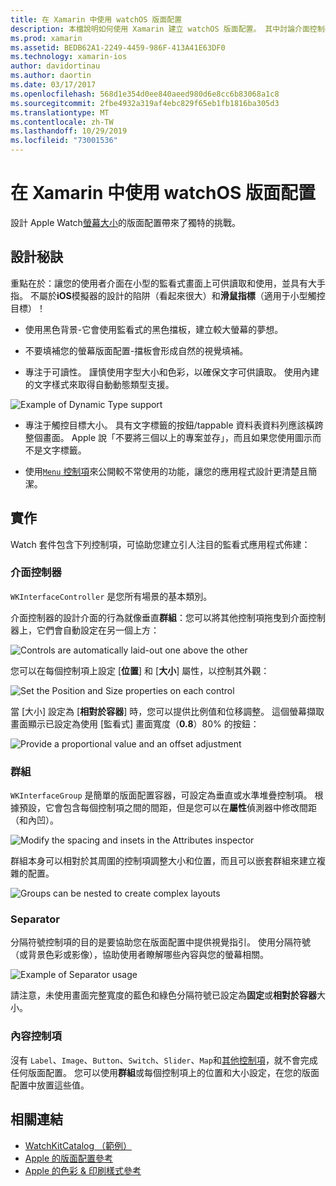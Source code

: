 ```yaml
---
title: 在 Xamarin 中使用 watchOS 版面配置
description: 本檔說明如何使用 Xamarin 建立 watchOS 版面配置。 其中討論介面控制器、群組、分隔符號和內容控制項。
ms.prod: xamarin
ms.assetid: BEDB62A1-2249-4459-986F-413A41E63DF0
ms.technology: xamarin-ios
author: davidortinau
ms.author: daortin
ms.date: 03/17/2017
ms.openlocfilehash: 568d1e354d0ee840aeed980d6e8cc6b83068a1c8
ms.sourcegitcommit: 2fbe4932a319af4ebc829f65eb1fb1816ba305d3
ms.translationtype: MT
ms.contentlocale: zh-TW
ms.lasthandoff: 10/29/2019
ms.locfileid: "73001536"
---
```

# <a name="working-with-watchos-layout-in-xamarin"></a>在 Xamarin 中使用 watchOS 版面配置

設計 Apple Watch[螢幕大小](~/ios/watchos/app-fundamentals/screen-sizes.md)的版面配置帶來了獨特的挑戰。

## <a name="design-tips"></a>設計秘訣

重點在於：讓您的使用者介面在小型的監看式畫面上可供讀取和使用，並具有大手指。 不屬於**iOS**模擬器的設計的陷阱（看起來很大）和**滑鼠指標**（適用于小型觸控目標）！

- 使用黑色背景-它會使用監看式的黑色擋板，建立較大螢幕的夢想。

- 不要填補您的螢幕版面配置-擋板會形成自然的視覺填補。

- 專注于可讀性。 謹慎使用字型大小和色彩，以確保文字可供讀取。 使用內建的文字樣式來取得自動動態類型支援。

![](layout-images/type.png "Example of Dynamic Type support")

- 專注于觸控目標大小。 具有文字標籤的按鈕/tappable 資料表資料列應該橫跨整個畫面。 Apple 說「不要將三個以上的專案並存」，而且如果您使用圖示而不是文字標籤。

- 使用[`Menu` 控制項](~/ios/watchos/user-interface/menu.md)來公開較不常使用的功能，讓您的應用程式設計更清楚且簡潔。

## <a name="implementation"></a>實作

Watch 套件包含下列控制項，可協助您建立引人注目的監看式應用程式佈建：

### <a name="interface-controller"></a>介面控制器

`WKInterfaceController` 是您所有場景的基本類別。

介面控制器的設計介面的行為就像垂直**群組**：您可以將其他控制項拖曳到介面控制器上，它們會自動設定在另一個上方：

![](layout-images/controller-scene.png "Controls are automatically laid-out one above the other")

您可以在每個控制項上設定 [**位置**] 和 [**大小**] 屬性，以控制其外觀：

![](layout-images/positionsize-attributes.png "Set the Position and Size properties on each control")

當 [大小] 設定為 [**相對於容器**] 時，您可以提供比例值和位移調整。 這個螢幕擷取畫面顯示已設定為使用 [監看式] 畫面寬度（**0.8**）80% 的按鈕：

![](layout-images/button-attributes.png "Provide a proportional value and an offset adjustment")

### <a name="group"></a>群組

`WKInterfaceGroup` 是簡單的版面配置容器，可設定為垂直或水準堆疊控制項。 根據預設，它會包含每個控制項之間的間距，但是您可以在**屬性**偵測器中修改間距（和內凹）。

![](layout-images/group-attributes.png "Modify the spacing and insets in the Attributes inspector")

群組本身可以相對於其周圍的控制項調整大小和位置，而且可以嵌套群組來建立複雜的配置。

![](layout-images/group-scene.png "Groups can be nested to create complex layouts")

### <a name="separator"></a>Separator

分隔符號控制項的目的是要協助您在版面配置中提供視覺指引。 使用分隔符號（或背景色彩或影像），協助使用者瞭解哪些內容與您的螢幕相關。

![](layout-images/separator-scene.png "Example of Separator usage")

請注意，未使用畫面完整寬度的藍色和綠色分隔符號已設定為**固定**或**相對於容器**大小。

### <a name="content-controls"></a>內容控制項

沒有 `Label`、`Image`、`Button`、`Switch`、`Slider`、`Map`和[其他控制項](~/ios/watchos/user-interface/index.md)，就不會完成任何版面配置。
您可以使用**群組**或每個控制項上的位置和大小設定，在您的版面配置中放置這些值。

## <a name="related-links"></a>相關連結

- [WatchKitCatalog （範例）](https://docs.microsoft.com/samples/xamarin/ios-samples/watchos-watchkitcatalog)
- [Apple 的版面配置參考](https://developer.apple.com/library/prerelease/ios/documentation/UserExperience/Conceptual/WatchHumanInterfaceGuidelines/Layout.html)
- [Apple 的色彩 & 印刷樣式參考](https://developer.apple.com/library/prerelease/ios/documentation/UserExperience/Conceptual/WatchHumanInterfaceGuidelines/ColorandTypography.html)
